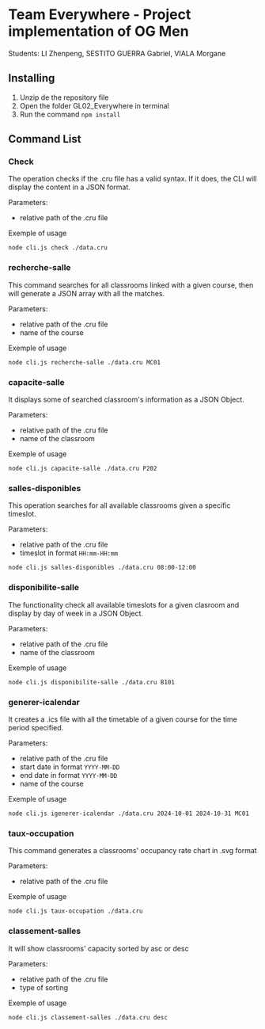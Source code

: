 # Team Everywhere - Project implementation of OG Men
Students: LI Zhenpeng, SESTITO GUERRA Gabriel, VIALA Morgane

## Installing

1. Unzip de the repository file
2. Open the folder GL02_Everywhere in terminal
3. Run the command  `npm install`

## Command List

### Check 

The operation checks if the .cru file has a valid syntax. If it does, the CLI will display the content in a JSON format.

Parameters:
- relative path of the .cru file

Exemple of usage
```
node cli.js check ./data.cru
```

### recherche-salle

This command searches for all classrooms linked with a given course, then will generate a JSON array with all the matches. 

Parameters:
- relative path of the .cru file
- name of the course

Exemple of usage
```
node cli.js recherche-salle ./data.cru MC01
```

### capacite-salle

It displays some of searched classroom's information as a JSON Object.

Parameters:
- relative path of the .cru file
- name of the classroom

Exemple of usage
```
node cli.js capacite-salle ./data.cru P202
```

### salles-disponibles

This operation searches for all available classrooms given a specific timeslot. 

Parameters:
- relative path of the .cru file
- timeslot in format `HH:mm-HH:mm`

```
node cli.js salles-disponibles ./data.cru 08:00-12:00
```

### disponibilite-salle

The functionality check all available timeslots for a given clasroom and display by day of week in a JSON Object.

Parameters:
- relative path of the .cru file
- name of the classroom

Exemple of usage
```
node cli.js disponibilite-salle ./data.cru B101
```


### generer-icalendar 

It creates a .ics file with all the timetable of a given course for the time period specified.

Parameters:
- relative path of the .cru file
- start date in format `YYYY-MM-DD`
- end date in format `YYYY-MM-DD`
- name of the course

Exemple of usage
```
node cli.js igenerer-icalendar ./data.cru 2024-10-01 2024-10-31 MC01
```

### taux-occupation

This command generates a classrooms' occupancy rate chart in .svg format

Parameters:
- relative path of the .cru file

Exemple of usage
```
node cli.js taux-occupation ./data.cru
```

### classement-salles

It will show classrooms' capacity sorted by asc or desc

Parameters:
- relative path of the .cru file
- type of sorting

Exemple of usage
```
node cli.js classement-salles ./data.cru desc
```
